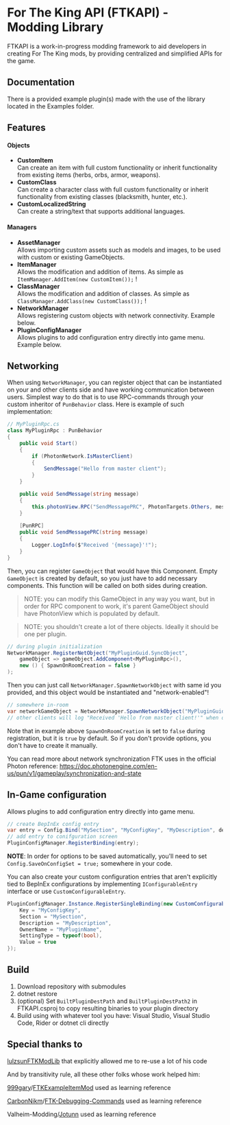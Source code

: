 # For The King API (FTKAPI) - Modding Library

FTKAPI is a work-in-progress modding framework to aid developers in creating For The King mods, by providing centralized and simplified APIs for the game.

## Documentation
There is a provided example plugin(s) made with the use of the library located in the Examples folder.

## Features
#### Objects
- **CustomItem**  
  Can create an item with full custom functionality or inherit functionality from existing items (herbs, orbs, armor, weapons).
- **CustomClass**  
  Can create a character class with full custom functionality or inherit functionality from existing classes (blacksmith, hunter, etc.).
- **CustomLocalizedString**  
  Can create a string/text that supports additional languages.

#### Managers
- **AssetManager**  
  Allows importing custom assets such as models and images, to be used with custom or existing GameObjects.
- **ItemManager**  
  Allows the modification and addition of items. As simple as ```ItemManager.AddItem(new CustomItem());``` !
- **ClassManager**  
  Allows the modification and addition of classes. As simple as ```ClassManager.AddClass(new CustomClass());``` !
- **NetworkManager**  
  Allows registering custom objects with network connectivity. Example below.
- **PluginConfigManager**  
  Allows plugins to add configuration entry directly into game menu. Example below.

## Networking
When using `NetworkManager`, you can register object that can be instantiated on your and other clients side and have working communication between users. Simplest way to do that is to use RPC-commands through your custom inheritor of `PunBehavior` class. Here is example of such implementation:
```c#
// MyPluginRpc.cs
class MyPluginRpc : PunBehavior 
{
    public void Start() 
    {
        if (PhotonNetwork.IsMasterClient) 
        {
            SendMessage("Hello from master client");
        }
    }

    public void SendMessage(string message) 
    {
        this.photonView.RPC("SendMessagePRC", PhotonTargets.Others, message);
    }
    
    [PunRPC]
    public void SendMessagePRC(string message) 
    {
        Logger.LogInfo($"Received '{message}'!");    
    }
}
```

Then, you can register `GameObject` that would have this Component. Empty `GameObject` is created by default, so you just have to add necessary components. This function will be called on both sides during creation.
> NOTE: you can modify this GameObject in any way you want, but in order for RPC component to work, it's parent GameObject should have PhotonView which is populated by default.

> NOTE: you shouldn't create a lot of there objects. Ideally it should be one per plugin.

```c#
// during plugin initialization
NetworkManager.RegisterNetObject("MyPluginGuid.SyncObject", 
    gameObject => gameObject.AddComponent<MyPluginRpc>(),
    new () { SpawnOnRoomCreation = false }
);
```

Then you can just call `NetworkManager.SpawnNetworkObject` with same id you provided, and this object would be instantiated and "network-enabled"!

```c#
// somewhere in-room
var networkGameObject = NetworkManager.SpawnNetworkObject("MyPluginGuid.SyncObject");
// other clients will log "Received 'Hello from master client!'" when object will be created."
```

Note that in example above `SpawnOnRoomCreation` is set to `false` during registration, but it is `true` by default. So if you don't provide options, you don't have to create it manually.

You can read more about network synchronization FTK uses in the official Photon reference: https://doc.photonengine.com/en-us/pun/v1/gameplay/synchronization-and-state


## In-Game configuration
  Allows plugins to add configuration entry directly into game menu. 
```c#
// create BepInEx config entry 
var entry = Config.Bind("MySection", "MyConfigKey", "MyDescription", defaultValue: 42);
// add entry to conifguration screen
PluginConfigManager.RegisterBinding(entry);
```

**NOTE**: In order for options to be saved automatically, you'll need to set `Config.SaveOnConfigSet = true;` somewhere in your code.

You can also create your custom configuration entries that aren't explicitly tied to BepInEx configurations by implementing `IConfigurableEntry` interface or use `CustomConfigurableEntry`.
```c#
PluginConfigManager.Instance.RegisterSingleBinding(new CustomConfigurableEntry() {
    Key = "MyConfigKey",
    Section = "MySection",
    Description = "MyDescription",
    OwnerName = "MyPluginName",
    SettingType = typeof(bool),
    Value = true
});
```

## Build

1. Download repository with submodules
2. dotnet restore
3. (optional) Set `BuiltPluginDestPath` and `BuiltPluginDestPath2` in FTKAPI.csproj to copy resulting binaries to your plugin directory
4. Build using with whatever tool you have: Visual Studio, Visual Studio Code, Rider or dotnet cli directly


## Special thanks to

[lulzsun](https://github.com/lulzsun)[FTKModLib](https://github.com/lulzsun/FTKModLib) that explicitly allowed me to re-use a lot of his code

And by transitivity rule, all these other folks whose work helped him: 

[999gary](https://github.com/999gary)/[FTKExampleItemMod](https://github.com/999gary/FTKExampleItemMod) used as learning reference

[CarbonNikm](https://github.com/CarbonNikm)/[FTK-Debugging-Commands](https://github.com/CarbonNikm/FTK-Debugging-Commands) used as learning reference

Valheim-Modding/[Jotunn](https://github.com/Valheim-Modding/Jotunn) used as learning reference
